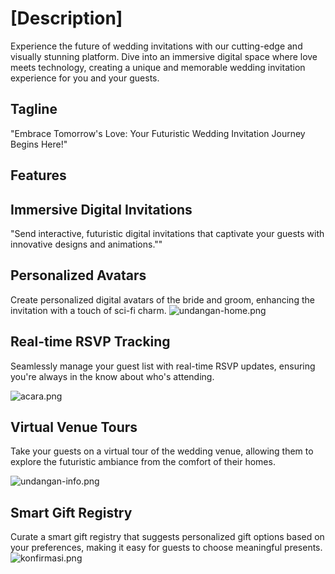 # [Description]

Experience the future of wedding invitations with our cutting-edge and visually stunning platform. Dive into an immersive digital space where love meets technology, creating a unique and memorable wedding invitation experience for you and your guests.

## Tagline

"Embrace Tomorrow's Love: Your Futuristic Wedding Invitation Journey Begins Here!"

## Features

## Immersive Digital Invitations

"Send interactive, futuristic digital invitations that captivate your guests with innovative designs and animations.""

## Personalized Avatars

Create personalized digital avatars of the bride and groom, enhancing the invitation with a touch of sci-fi charm.
![undangan-home.png](https://github.com/aldiandarwin/undangan-weding-digital/assets/70283015/9e4b5b39-92c3-4ca7-9ff0-e8a549796103)

## Real-time RSVP Tracking

 Seamlessly manage your guest list with real-time RSVP updates, ensuring you're always in the know about who's attending.

![acara.png](https://github.com/aldiandarwin/undangan-weding-digital/assets/70283015/19be4ab8-597d-432a-8661-86a1a3793a28)

## Virtual Venue Tours

Take your guests on a virtual tour of the wedding venue, allowing them to explore the futuristic ambiance from the comfort of their homes.

![undangan-info.png](https://github.com/aldiandarwin/undangan-weding-digital/assets/70283015/11c06ef4-cbba-4a17-abe8-e41f9c01d817)

## Smart Gift Registry

 Curate a smart gift registry that suggests personalized gift options based on your preferences, making it easy for guests to choose meaningful presents.
![konfirmasi.png](https://github.com/aldiandarwin/undangan-weding-digital/assets/70283015/76177e56-0c8b-4a1c-98ff-6f4a227f8456)

